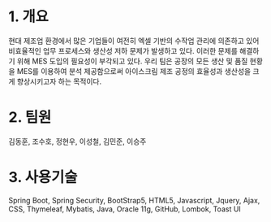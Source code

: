 # 1. 개요
현대 제조업 환경에서 많은 기업들이 여전히 엑셀 기반의 수작업 관리에 의존하고 있어 비효율적인 업무 프로세스와 생산성 저하 문제가 발생하고 있다. 
이러한 문제를 해결하기 위해 MES 도입의 필요성이 부각되고 있다.
우리 팀은 공장의 모든 생산 및 품질 현황을 MES를 이용하여 분석 제공함으로써 아이스크림 제조 공정의 효율성과 생산성을 크게 향상시키고자 하는 목적이다.


# 2. 팀원
김동훈, 조수호, 정현우, 이성철, 김민준, 이승주

# 3. 사용기술
Spring Boot, Spring Security, BootStrap5, HTML5, Javascript, Jquery, Ajax, CSS, Thymeleaf, Mybatis, Java, Oracle 11g, GitHub, Lombok, Toast UI
